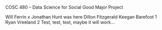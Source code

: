 ﻿COSC 480 – Data Science for Social Good Major Project

Will Ferrin *x*
Jonathan Hunt was here
Dillon Fitzgerald
Keegan Barefoot 1
Ryan Vreeland 2 Test, test, test, maybe it will work...
